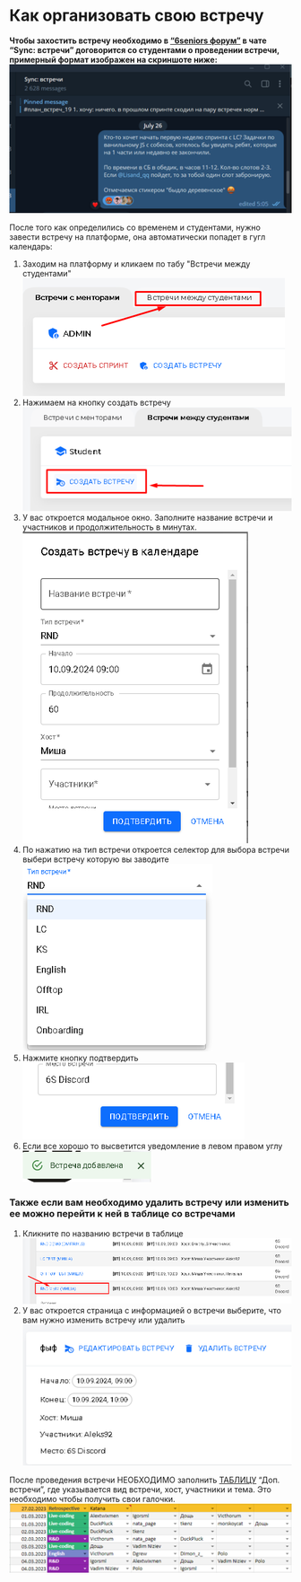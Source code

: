 # Как организовать свою встречу

**Чтобы захостить встречу необходимо в [“6seniors форум”](https://t.me/sixseniors_forum) в чате “Sync: встречи” договорится со студентами о проведении встречи, примерный формат изображен на скриншоте ниже:**
![](https://github.com/sad1k/Instuction/blob/main/image20240909081222.png)

После того как определились со временем и студентами, нужно завести встречу на платформе, она автоматически попадет в гугл календарь:
1) Заходим на платформу и кликаем по табу "Встречи между студентами"
![](https://github.com/sad1k/Instuction/blob/main/image20240909081639.png)
2) Нажимаем на кнопку создать встречу     
![](https://github.com/sad1k/Instuction/blob/main/image20240909081715.png)
3) У вас откроется модальное окно. Заполните название встречи и участников и продолжительность в минутах.        
![](https://github.com/sad1k/Instuction/blob/main/image20240909081808.png)
4) По нажатию на тип встречи откроется селектор для выбора встречи выбери встречу которую вы заводите
![](https://github.com/sad1k/Instuction/blob/main/image20240909082000.png)
5) Нажмите кнопку подтвердить                  
![](https://github.com/sad1k/Instuction/blob/main/image20240909082028.png)
6) Если все хорошо то высветится уведомление в левом правом углу            
![](https://github.com/sad1k/Instuction/blob/main/image20240909082117.png)

### Также если вам необходимо удалить встречу или изменить ее можно перейти к ней в таблице со встречами
1) Кликните по названию встречи в таблице
![](https://github.com/sad1k/Instuction/blob/main/image20240909082313.png)
2) У вас откроется страница с информацией о встречи выберите, что вам нужно изменить встречу или удалить
![](https://github.com/sad1k/Instuction/blob/main/image20240909082410.png)

После проведения встречи НЕОБХОДИМО заполнить [ТАБЛИЦУ](https://docs.google.com/spreadsheets/d/1glsNm6TBWLS1z2O0vnukydNKmYqjd6Kr3-YF5yncZXk/edit#gid=1312251827) “Доп. встречи”, где указывается вид встречи, хост, участники и тема. Это необходимо чтобы получить свои галочки.
![](https://github.com/sad1k/Instuction/blob/main/image20240909082539.png)
